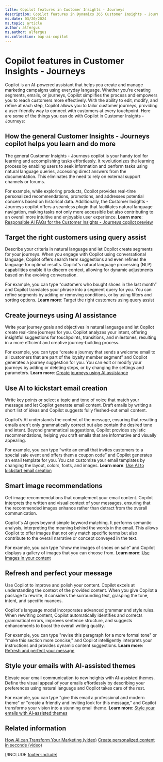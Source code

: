 ```yaml
---
title: Copilot features in Customer Insights - Journeys
description: Copilot features in Dynamics 365 Customer Insights - Journeys.
ms.date: 03/20/2024
ms.topic: article
author: alfergus
ms.author: alfergus
ms.collection: bap-ai-copilot
---
```


# Copilot features in Customer Insights - Journeys

Copilot is an AI-powered assistant that helps you create and manage marketing campaigns using everyday language. Whether you're creating segments, emails, or journeys, Copilot simplifies the process and empowers you to reach customers more effectively. With the ability to edit, modify, and refine at each step, Copilot allows you to tailor customer journeys, providing a user-friendly way to connect with customers at every touchpoint. Here are some of the things you can do with Copilot in Customer Insights - Journeys:

## How the general Customer Insights - Journeys copilot helps you learn and do more

The general Customer Insights - Journeys copilot is your handy tool for learning and accomplishing tasks effortlessly. It revolutionizes the learning process by enabling users to seek information and perform tasks using natural language queries, accessing direct answers from the documentation. This eliminates the need to rely on external support channels or forums.

For example, while exploring products, Copilot provides real-time personalized recommendations, promotions, and addresses potential concerns based on historical data. Additionally, the Customer Insights - Journeys copilot offers a seamless plugin that facilitates natural language navigation, making tasks not only more accessible but also contributing to an overall more intuitive and enjoyable user experience. **Learn more**: [Responsible AI FAQs for the Customer Insights - Journeys copilot preview](faqs-copilot-general.md)

## Target the right customers using query assist

Describe your criteria in natural language and let Copilot create segments for your journeys. When you engage with Copilot using conversational language, Copilot offers search term suggestions and even refines the language for optimal results. Copilot's natural language processing (NLP) capabilities enable it to discern context, allowing for dynamic adjustments based on the evolving conversation.

For example, you can type “customers who bought shoes in the last month” and Copilot translates your phrase into a segment query for you. You can refine segments by adding or removing conditions, or by using filters and sorting options. **Learn more**: [Target the right customers using query assist](real-time-marketing-natural-language-segments.md)

## Create journeys using AI assistance

Write your journey goals and objectives in natural language and let Copilot create real-time journeys for you. Copilot analyzes your intent, offering insightful suggestions for touchpoints, transitions, and milestones, resulting in a more efficient and creative journey-building process.

For example, you can type “create a journey that sends a welcome email to all customers that are part of the loyalty member segment” and Copilot generates a journey suggestion for you. You can edit or modify your journeys by adding or deleting steps, or by changing the settings and parameters. **Learn more**: [Create journeys using AI assistance](real-time-marketing-use-copilot-create-journey.md)

## Use AI to kickstart email creation

Write key points or select a topic and tone of voice that match your message and let Copilot generate email content. Draft emails by writing a short list of ideas and Copilot suggests fully fleshed-out email content.

Copilot’s AI understands the context of the message, ensuring that resulting emails aren't only grammatically correct but also contain the desired tone and intent. Beyond grammatical suggestions, Copilot provides stylistic recommendations, helping you craft emails that are informative and visually appealing.

For example, you can type “write an email that invites customers to a special sale event and offers them a coupon code” and Copilot generates an email template for you. You can customize your email templates by changing the layout, colors, fonts, and images. **Learn more**: [Use AI to kickstart email creation](content-ideas.md)

## Smart image recommendations

Get image recommendations that complement your email content. Copilot interprets the written and visual context of your messages, ensuring that the recommended images enhance rather than detract from the overall communication.

Copilot's AI goes beyond simple keyword matching. It performs semantic analysis, interpreting the meaning behind the words in the email. This allows Copilot to offer images that not only match specific terms but also contribute to the overall narrative or concept conveyed in the text.

For example, you can type “show me images of shoes on sale” and Copilot displays a gallery of images that you can choose from. **Learn more**: [Use images in your content](upload-images-files.md#use-images-in-your-content)

## Refresh and perfect your message

Use Copilot to improve and polish your content. Copilot excels at understanding the context of the provided content. When you give Copilot a passage to rewrite, it considers the surrounding text, grasping the tone, intent, and specific nuances.

Copilot's language model incorporates advanced grammar and style rules. When rewriting content, Copilot automatically identifies and corrects grammatical errors, improves sentence structure, and suggests enhancements to boost the overall writing quality.

For example, you can type "revise this paragraph for a more formal tone" or "make this section more concise," and Copilot intelligently interprets your instructions and provides dynamic content suggestions. **Learn more**: [Refresh and perfect your message](content-rewrite.md)

## Style your emails with AI-assisted themes

Elevate your email communication to new heights with AI-assisted themes. Define the visual appeal of your emails effortlessly by describing your preferences using natural language and Copilot takes care of the rest.

For example, you can type "give this email a professional and modern theme" or "create a friendly and inviting look for this message," and Copilot transforms your vision into a stunning email theme. **Learn more**: [Style your emails with AI-assisted themes](email-theme.md)

## Related information

[How AI can Transform Your Marketing (video)](https://youtu.be/zk_QcHAb4cU)
[Create personalized content in seconds (video)](https://youtu.be/1Lgodu6A2ZM)

[!INCLUDE [footer-include](./includes/footer-banner.md)]